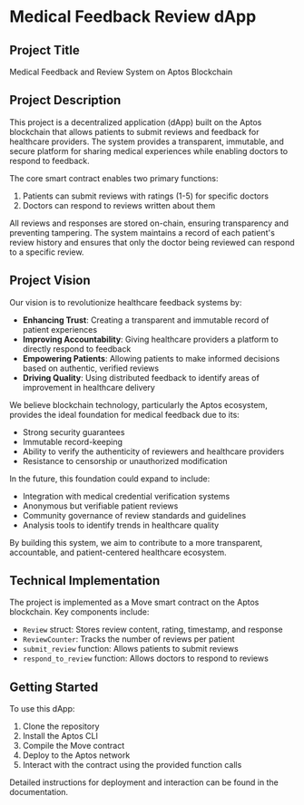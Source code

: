 # Medical Feedback Review dApp

## Project Title
Medical Feedback and Review System on Aptos Blockchain

## Project Description
This project is a decentralized application (dApp) built on the Aptos blockchain that allows patients to submit reviews and feedback for healthcare providers. The system provides a transparent, immutable, and secure platform for sharing medical experiences while enabling doctors to respond to feedback.

The core smart contract enables two primary functions:
1. Patients can submit reviews with ratings (1-5) for specific doctors
2. Doctors can respond to reviews written about them

All reviews and responses are stored on-chain, ensuring transparency and preventing tampering. The system maintains a record of each patient's review history and ensures that only the doctor being reviewed can respond to a specific review.

## Project Vision
Our vision is to revolutionize healthcare feedback systems by:

- **Enhancing Trust**: Creating a transparent and immutable record of patient experiences
- **Improving Accountability**: Giving healthcare providers a platform to directly respond to feedback
- **Empowering Patients**: Allowing patients to make informed decisions based on authentic, verified reviews
- **Driving Quality**: Using distributed feedback to identify areas of improvement in healthcare delivery

We believe blockchain technology, particularly the Aptos ecosystem, provides the ideal foundation for medical feedback due to its:
- Strong security guarantees
- Immutable record-keeping
- Ability to verify the authenticity of reviewers and healthcare providers
- Resistance to censorship or unauthorized modification

In the future, this foundation could expand to include:
- Integration with medical credential verification systems
- Anonymous but verifiable patient reviews
- Community governance of review standards and guidelines
- Analysis tools to identify trends in healthcare quality

By building this system, we aim to contribute to a more transparent, accountable, and patient-centered healthcare ecosystem.

## Technical Implementation
The project is implemented as a Move smart contract on the Aptos blockchain. Key components include:

- `Review` struct: Stores review content, rating, timestamp, and response
- `ReviewCounter`: Tracks the number of reviews per patient
- `submit_review` function: Allows patients to submit reviews 
- `respond_to_review` function: Allows doctors to respond to reviews

## Getting Started
To use this dApp:

1. Clone the repository
2. Install the Aptos CLI
3. Compile the Move contract
4. Deploy to the Aptos network
5. Interact with the contract using the provided function calls

Detailed instructions for deployment and interaction can be found in the documentation.
